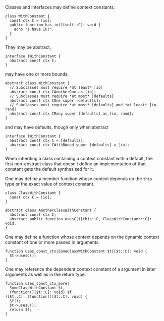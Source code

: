Classes and interfaces may define context constants:

```hack
class WithConstant {
  const ctx C = [io];
  public function has_io()[self::C]: void {
    echo "I have IO!";
  }
}
```

They may be abstract,

```hack
interface IWithConstant {
  abstract const ctx C;
}
```

may have one or more bounds,

```hack
abstract class WithConstant {
  // Subclasses must require *at least* [io]  
  abstract const ctx CAnotherOne as [io];   
  // Subclasses must require *at most* [defaults]
  abstract const ctx COne super [defaults]; 
  // Subclasses must require *at most* [defaults] and *at least* [io, rand] 
  abstract const ctx CMany super [defaults] as [io, rand]; 
}
```

and may have defaults, though only when abstract

```hack
interface IWithConstant {
  abstract const ctx C = [defaults];
  abstract const ctx CWithBound super [defaults] = [io];  
}
```

When inheriting a class containing a context constant with a default, the first non-abstract class that doesn’t define an implementation of that constant  gets the default synthesized for it.


One may define a member function whose context depends on the `this` type or the exact value of context constant.

```hack
class ClassWithConstant {
  const ctx C = [io];
}

abstract class AnotherClassWithConstant {
  abstract const ctx C;
  abstract public function usesC()[this::C, ClassWithConstant::C]: void;
}
```

One may define a function whose context depends on the dynamic context constant of one or more passed in arguments.

```hack
function uses_const_ctx(SomeClassWithConstant $t)[$t::C]: void {
  $t->usesC();
}
```

One may reference the dependent context constant of a argument in later arguments as well as in the return type.

```hack
function uses_const_ctx_more(
  SomeClassWithConstant $t,
  (function()[$t::C]: void) $f
)[$t::C]: (function()[$t::C]: void) {
  $f();
  $t->usesC();
  return $f;
}
```